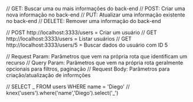 // GET: Buscar uma ou mais informações do back-end
// POST: Criar uma nova informação no back-end
// PUT: Atualizar uma informação existente no back-end
// DELETE: Remover uma informação do back-end

// POST http://localhost:3333/users = Criar um usuário
// GET http://localhost:3333/users = Listar usuários
// GET http://localhost:3333/users/5 = Buscar dados do usuário com ID 5

// Request Param: Parâmetros que vem na própria rota que identificam um recurso
// Query Param: Parâmetros que vem na própria rota geralmente opcionais para filtros, paginação
// Request Body: Parâmetros para criação/atualização de informções

// SELECT _ FROM users WHERE name = 'Diego'
// knex('users').where('name','Diego').select('_')
